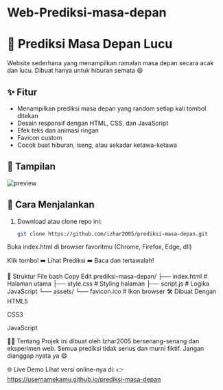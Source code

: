 # Web-Prediksi-masa-depan
# 🔮 Prediksi Masa Depan Lucu

Website sederhana yang menampilkan ramalan masa depan secara acak dan lucu. Dibuat hanya untuk hiburan semata 😄

## ✨ Fitur
- Menampilkan prediksi masa depan yang random setiap kali tombol ditekan
- Desain responsif dengan HTML, CSS, dan JavaScript
- Efek teks dan animasi ringan
- Favicon custom
- Cocok buat hiburan, iseng, atau sekadar ketawa-ketawa

## 📸 Tampilan
![preview](https://via.placeholder.com/800x400.png?text=Screenshot+Web+Prediksi)

## 🚀 Cara Menjalankan
1. Download atau clone repo ini:
   ```bash
   git clone https://github.com/izhar2005/prediksi-masa-depan.git
Buka index.html di browser favoritmu (Chrome, Firefox, Edge, dll)

Klik tombol ➡️ Lihat Prediksi ➡️ Baca dan tertawalah!

📁 Struktur File
bash
Copy
Edit
prediksi-masa-depan/
├── index.html        # Halaman utama
├── style.css         # Styling halaman
├── script.js         # Logika JavaScript
└── assets/
    └── favicon.ico   # Ikon browser
🛠️ Dibuat Dengan
HTML5

CSS3

JavaScript

🙋‍♂️ Tentang
Projek ini dibuat oleh Izhar2005 bersenang-senang dan eksperimen web. Semua prediksi tidak serius dan murni fiktif. Jangan dianggap nyata ya 😄

🌐 Live Demo
Lihat versi online-nya di:
👉 https://usernamekamu.github.io/prediksi-masa-depan

